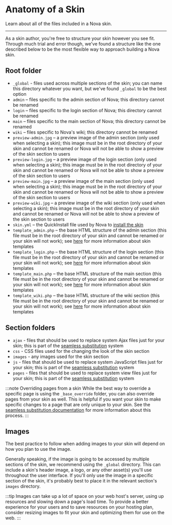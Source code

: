 # Anatomy of a Skin

Learn about all of the files included in a Nova skin.

---

As a skin author, you're free to structure your skin however you see fit. Through much trial and error though, we've found a structure like the one described below to be the most flexible way to approach building a Nova skin.

## Root folder

- `_global` - files used across multiple sections of the skin; you can name this directory whatever you want, but we've found `_global` to be the best option
- `admin` – files specific to the admin section of Nova; this directory cannot be renamed
- `login` – files specific to the login section of Nova; this directory cannot be renamed
- `main` – files specific to the main section of Nova; this directory cannot be renamed
- `wiki` – files specific to Nova's wiki; this directory cannot be renamed
- `preview-admin.jpg` – a preview image of the admin section (only used when selecting a skin); this image must be in the root directory of your skin and cannot be renamed or Nova will not be able to show a preview of the skin section to users
- `preview-login.jpg` – a preview image of the login section (only used when selecting a skin); this image must be in the root directory of your skin and cannot be renamed or Nova will not be able to show a preview of the skin section to users
- `preview-main.jpg` – a preview image of the main section (only used when selecting a skin); this image must be in the root directory of your skin and cannot be renamed or Nova will not be able to show a preview of the skin section to users
- `preview-wiki.jpg` – a preview image of the wiki section (only used when selecting a skin); this image must be in the root directory of your skin and cannot be renamed or Nova will not be able to show a preview of the skin section to users
- `skin.yml` – the QuickInstall file used by Nova to [install the skin](/docs/2.6/skinning-install)
- `template_admin.php` – the base HTML structure of the admin section (this file must be in the root directory of your skin and cannot be renamed or your skin will not work); see [here](/docs/2.6/skinning-templates) for more information about skin templates
- `template_login.php` – the base HTML structure of the login section (this file must be in the root directory of your skin and cannot be renamed or your skin will not work); see [here](/docs/2.6/skinning-templates) for more information about skin templates
- `template_main.php` – the base HTML structure of the main section (this file must be in the root directory of your skin and cannot be renamed or your skin will not work); see [here](/docs/2.6/skinning-templates) for more information about skin templates
- `template_wiki.php` – the base HTML structure of the wiki section (this file must be in the root directory of your skin and cannot be renamed or your skin will not work); see [here](/docs/2.6/skinning-templates) for more information about skin templates

## Section folders

- `ajax` - files that should be used to replace system Ajax files just for your skin; this is part of the [seamless substitution](/docs/2.6/seamless-substitution) system
- `css` - CSS files used for the changing the look of the skin section
- `images` - any images used for the skin section
- `js` - files that should be used to replace system JavaScript files just for your skin; this is part of the [seamless substitution](/docs/2.6/seamless-substitution) system
- `pages` - files that should be used to replace system view files just for your skin; this is part of the [seamless substitution](/docs/2.6/seamless-substitution) system

:::note Overriding pages from a skin
While the best way to override a specific page is using the `_base_override` folder, you can also override pages from your skin as well. This is helpful if you want your skin to make specific changes to a page that are only unique to your skin. See the [seamless substitution documentation](/docs/2.6/seamless-substitution) for more information about this process.
:::

## Images

The best practice to follow when adding images to your skin will depend on how you plan to use the image.

Generally speaking, if the image is going to be accessed by multiple sections of the skin, we recommend using the `_global` directory. This can include a skin's header image, a logo, or any other asset(s) you'll use throughout the user interface. If you'll only use the image in a specific section of the skin, it's probably best to place it in the relevant section's `images` directory.

:::tip
Images can take up a lot of space on your web host's server, using up resources and slowing down a page's load time. To provide a better experience for your users and to save resources on your hosting plan, consider resizing images to fit your skin and optimizing them for use on the web.
:::
